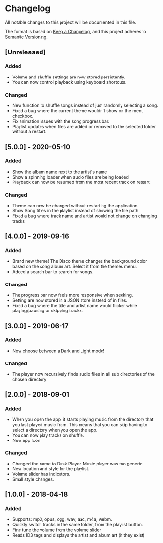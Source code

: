 # Changelog
All notable changes to this project will be documented in this file.

The format is based on [Keep a Changelog](https://keepachangelog.com/en/1.0.0/),
and this project adheres to [Semantic Versioning](https://semver.org/spec/v2.0.0.html).

## [Unreleased]
### Added
* Volume and shuffle settings are now stored persistently.
* You can now control playback using keyboard shortcuts.

### Changed
* New function to shuffle songs instead of just randomly selecting a song.
* Fixed a bug where the current theme wouldn't show on the menu checkbox.
* Fix animation issues with the song progress bar.
* Playlist updates when files are added or removed to the selected folder without a restart.

## [5.0.0] - 2020-05-10
### Added
* Show the album name next to the artist's name
* Show a spinning loader when audio files are being loaded
* Playback can now be resumed from the most recent track on restart

### Changed
* Theme can now be changed without restarting the application
* Show Song titles in the playlist instead of showing the file path
* Fixed a bug where track name and artist would not change on changing tracks

## [4.0.0] - 2019-09-16
### Added
* Brand new theme! The Disco theme changes the background color based on the song album art. Select it from the themes menu.
* Added a search bar to search for songs.

### Changed
* The progress bar now feels more responsive when seeking.
* Setting are now stored in a JSON store instead of in files.
* Fixed a bug where the title and artist name would flicker while playing/pausing or skipping tracks.


## [3.0.0] - 2019-06-17
### Added
* Now choose between a Dark and Light mode!

### Changed
* The player now recursively finds audio files in all sub directories of the chosen directory


## [2.0.0] - 2018-09-01
### Added
* When you open the app, it starts playing music from the directory that you last played music from. This means that you can skip having to select a directory when you open the app.
* You can now play tracks on shuffle.
* New app Icon

### Changed
* Changed the name to Dusk Player, Music player was too generic.
* New location and style for the playlist.
* Volume slider has indicators.
* Small style changes.

## [1.0.0] - 2018-04-18
### Added
* Supports: mp3, opus, ogg, wav, aac, m4a, webm.
* Quickly switch tracks in the same folder, from the playlist button.
* Fine tune the volume from the volume slider
* Reads ID3 tags and displays the artist and album art (if they exist)
